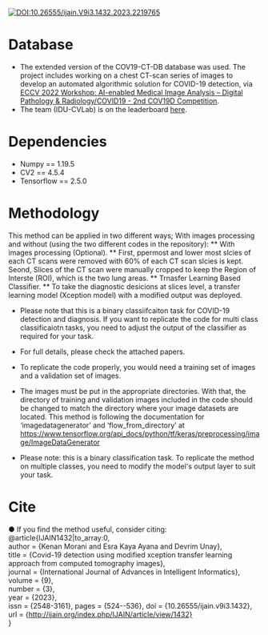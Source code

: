 [![DOI:10.26555/ijain.V9i3.1432.2023.2219765](http://img.shields.io/badge/DOI-10.26555/21681163.2023.2219765-B31B1B.svg)](https://doi.org/10.26555/ijain.v9i3.1432)  

# Database
* The extended version of the COV19-CT-DB database was used. The project includes working on a chest CT-scan series of images to develop an automated algorithmic solution for COVID-19 detection, via [ECCV 2022 Workshop: AI-enabled Medical Image Analysis – Digital Pathology & Radiology/COVID19 - 2nd COV19D Competition](https://mlearn.lincoln.ac.uk/eccv-2022-ai-mia/). <br/>
* The team (IDU-CVLab) is on the leaderboard [here](https://cpb-eu-w2.wpmucdn.com/blogs.lincoln.ac.uk/dist/c/6133/files/2022/07/mia_eccv_2022_leaderboard.pdf).

# Dependencies
- Numpy == 1.19.5
- CV2 == 4.5.4
- Tensorflow == 2.5.0

# Methodology
This method can be applied in two different ways; With images processing and without (using the two different codes in the repository):
** With images processing (Optional). ** First, ppermost and lower most slcies of each CT scans were removed with 60% of each CT scan slcies is kept. Seond, Slices of the CT scan were manually cropped to keep the Region of Interste (ROI), which is the two lung areas.
** Trnasfer Learning Based Classifier. ** To take the diagnostic desicions at slices level, a transfer learning model (Xception model) with a modified output was deployed.
* Please note that this is a binary classiifcaiton task for COVID-19 detection and diagnosis. If you want to replicate the code for multi class classificaiotn tasks, you need to adjust the output of the classifier as required for your task.
* For full details, please check the attached papers.

* To replicate the code properly, you would need a training set of images and a validation set of images.
* The images must be put in the appropriate directories. With that, the directory of training and validation images included in the code should be changed to match the directory where your image datasets are located. This method is following the documentation for ‘imagedatagenerator’ and ‘flow_from_directory’ at https://www.tensorflow.org/api_docs/python/tf/keras/preprocessing/image/ImageDataGenerator
* Please note: this is a binary classification task. To replicate the method on multiple classes, you need to modify the model's output layer to suit your task. 

# Cite
● If you find the method useful, consider citing: <br/>
@article{IJAIN1432|to_array:0,  
	author = {Kenan Morani and Esra Kaya Ayana and Devrim Unay},  
	title = {Covid-19 detection using modified xception transfer  learning approach from computed tomography images},  
	journal = {International Journal of Advances in Intelligent Informatics},
	volume = {9},  
	number = {3},  
	year = {2023},  
	issn = {2548-3161},	pages = {524--536},	doi = {10.26555/ijain.v9i3.1432},  
	url = {http://ijain.org/index.php/IJAIN/article/view/1432}  
}
